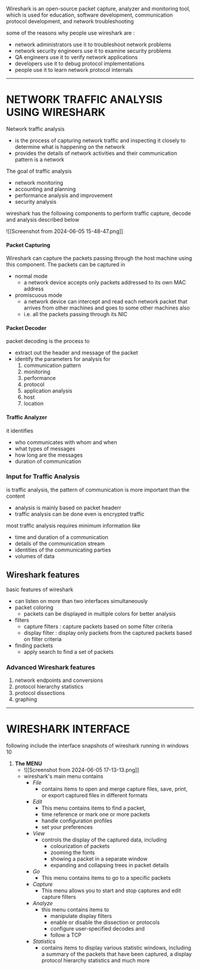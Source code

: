 Wireshark is an open-source packet capture, analyzer and monitoring tool, which is used for education, software development, communication protocol development, and network troubleshooting 

some of the reasons why people use wireshark are :
- network administrators use it to troubleshoot network problems 
- network security engineers use it to examine security problems 
- QA engineers use it to verify network applications 
- developers use it to debug protocol implementations
- people use it to learn network protocol internals 


---
# NETWORK TRAFFIC ANALYSIS USING WIRESHARK
Network traffic analysis 
- is the process of capturing network traffic and inspecting it closely to determine what is happening on the network 
- provides the details of network activities and their communication pattern is a network 

The goal of traffic analysis
- network monitoring 
- accounting and planning 
- performance analysis and improvement 
- security analysis 

wireshark has the following components to perform traffic capture, decode and analysis described below

![[Screenshot from 2024-06-05 15-48-47.png]]

#### Packet Capturing 
Wireshark can capture the packets passing through the host machine using this component. The packets can be captured in
- normal mode
	- a network device accepts only packets addressed to its own MAC address
- promiscuous mode
	- a network device can intercept and read each network packet that arrives from other machines and goes to some other machines also
	- i.e. all the packets passing through its NIC

#### Packet Decoder 
packet decoding is the process to 
- extract out the header and message of the packet 
- identify the parameters for analysis for 
	1. communication pattern
	2. monitoring 
	3. performance
	4. protocol
	5. application analysis
	6. host
	7. location

#### Traffic Analyzer
it identifies
- who communicates with whom and when 
- what types of messages
- how long are the messages
- duration of communication 

### Input for Traffic Analysis
is traffic analysis, the pattern of communication is more important than the content
- analysis is mainly based on packet headerr
- traffic analysis can be done even is encrypted traffic

most traffic analysis requires minimum information like 
- time and duration of a communication 
- details of the communication stream
- identities of the communicating parties
- volumes of data

## Wireshark features
basic features of wireshark
- can listen on more than two interfaces simultaneously 
- packet coloring 
	- packets can be displayed in multiple colors for better analysis
- filters
	- capture filters : capture packets based on some filter criteria
	- display filter : display only packets from the captured packets based on filter criteria
- finding packets
	- apply search to find a set of packets 

### Advanced Wireshark features 
1. network endpoints and conversions 
2. protocol hierarchy statistics 
3. protocol dissections 
4. graphing

---
# WIRESHARK INTERFACE
following include the interface snapshots of wireshark running in windows 10

1. **The MENU**
	- ![[Screenshot from 2024-06-05 17-13-13.png]]
	- wireshark's main menu contains
		- *File*
			- contains items to open and merge capture files, save, print, or export captured files in different formats
		- *Edit*
			- This menu contains items to find a packet,
			- time reference or mark one or more packets 
			- handle configuration profiles 
			- set your preferences 
		- *View*
			- controls the display of the captured data, including 
				- colourization of packets
				- zooming the fonts 
				- showing a packet in a separate window
				- expanding and collapsing trees in packet details 
		- *Go*
			- This menu contains items to go to a specific packets 
		- *Capture*
			- This menu allows you to start and stop captures and edit capture filters 
		- *Analyze*
			- this menu contains items to 
				- manipulate display filters
				- enable or disable the dissection or protocols 
				- configure user-specified decodes and 
				- follow a TCP 
		- *Statistics*
			- contains items to display various statistic windows, including a summary of the packets that have been captured, a display protocol hierarchy statistics and much more 